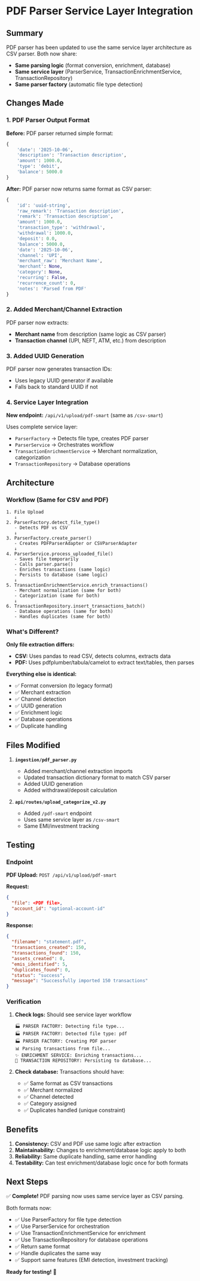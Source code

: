 # PDF Parser Service Layer Integration

## Summary

PDF parser has been updated to use the same service layer architecture as CSV parser. Both now share:
- **Same parsing logic** (format conversion, enrichment, database)
- **Same service layer** (ParserService, TransactionEnrichmentService, TransactionRepository)
- **Same parser factory** (automatic file type detection)

## Changes Made

### 1. PDF Parser Output Format

**Before:** PDF parser returned simple format:
```python
{
    'date': '2025-10-06',
    'description': 'Transaction description',
    'amount': 1000.0,
    'type': 'debit',
    'balance': 5000.0
}
```

**After:** PDF parser now returns same format as CSV parser:
```python
{
    'id': 'uuid-string',
    'raw_remark': 'Transaction description',
    'remark': 'Transaction description',
    'amount': 1000.0,
    'transaction_type': 'withdrawal',
    'withdrawal': 1000.0,
    'deposit': 0.0,
    'balance': 5000.0,
    'date': '2025-10-06',
    'channel': 'UPI',
    'merchant_raw': 'Merchant Name',
    'merchant': None,
    'category': None,
    'recurring': False,
    'recurrence_count': 0,
    'notes': 'Parsed from PDF'
}
```

### 2. Added Merchant/Channel Extraction

PDF parser now extracts:
- **Merchant name** from description (same logic as CSV parser)
- **Transaction channel** (UPI, NEFT, ATM, etc.) from description

### 3. Added UUID Generation

PDF parser now generates transaction IDs:
- Uses legacy UUID generator if available
- Falls back to standard UUID if not

### 4. Service Layer Integration

**New endpoint:** `/api/v1/upload/pdf-smart` (same as `/csv-smart`)

Uses complete service layer:
- `ParserFactory` → Detects file type, creates PDF parser
- `ParserService` → Orchestrates workflow
- `TransactionEnrichmentService` → Merchant normalization, categorization
- `TransactionRepository` → Database operations

## Architecture

### Workflow (Same for CSV and PDF)

```
1. File Upload
   ↓
2. ParserFactory.detect_file_type()
   - Detects PDF vs CSV
   ↓
3. ParserFactory.create_parser()
   - Creates PDFParserAdapter or CSVParserAdapter
   ↓
4. ParserService.process_uploaded_file()
   - Saves file temporarily
   - Calls parser.parse()
   - Enriches transactions (same logic)
   - Persists to database (same logic)
   ↓
5. TransactionEnrichmentService.enrich_transactions()
   - Merchant normalization (same for both)
   - Categorization (same for both)
   ↓
6. TransactionRepository.insert_transactions_batch()
   - Database operations (same for both)
   - Handles duplicates (same for both)
```

### What's Different?

**Only file extraction differs:**
- **CSV:** Uses pandas to read CSV, detects columns, extracts data
- **PDF:** Uses pdfplumber/tabula/camelot to extract text/tables, then parses

**Everything else is identical:**
- ✅ Format conversion (to legacy format)
- ✅ Merchant extraction
- ✅ Channel detection
- ✅ UUID generation
- ✅ Enrichment logic
- ✅ Database operations
- ✅ Duplicate handling

## Files Modified

1. **`ingestion/pdf_parser.py`**
   - Added merchant/channel extraction imports
   - Updated transaction dictionary format to match CSV parser
   - Added UUID generation
   - Added withdrawal/deposit calculation

2. **`api/routes/upload_categorize_v2.py`**
   - Added `/pdf-smart` endpoint
   - Uses same service layer as `/csv-smart`
   - Same EMI/investment tracking

## Testing

### Endpoint

**PDF Upload:** `POST /api/v1/upload/pdf-smart`

**Request:**
```json
{
  "file": <PDF file>,
  "account_id": "optional-account-id"
}
```

**Response:**
```json
{
  "filename": "statement.pdf",
  "transactions_created": 150,
  "transactions_found": 150,
  "assets_created": 0,
  "emis_identified": 5,
  "duplicates_found": 0,
  "status": "success",
  "message": "Successfully imported 150 transactions"
}
```

### Verification

1. **Check logs:** Should see service layer workflow
   ```
   🏭 PARSER FACTORY: Detecting file type...
   🏭 PARSER FACTORY: Detected file type: pdf
   🏭 PARSER FACTORY: Creating PDF parser
   📊 Parsing transactions from file...
   ✨ ENRICHMENT SERVICE: Enriching transactions...
   💾 TRANSACTION REPOSITORY: Persisting to database...
   ```

2. **Check database:** Transactions should have:
   - ✅ Same format as CSV transactions
   - ✅ Merchant normalized
   - ✅ Channel detected
   - ✅ Category assigned
   - ✅ Duplicates handled (unique constraint)

## Benefits

1. **Consistency:** CSV and PDF use same logic after extraction
2. **Maintainability:** Changes to enrichment/database logic apply to both
3. **Reliability:** Same duplicate handling, same error handling
4. **Testability:** Can test enrichment/database logic once for both formats

## Next Steps

✅ **Complete!** PDF parsing now uses same service layer as CSV parsing.

Both formats now:
- ✅ Use ParserFactory for file type detection
- ✅ Use ParserService for orchestration
- ✅ Use TransactionEnrichmentService for enrichment
- ✅ Use TransactionRepository for database operations
- ✅ Return same format
- ✅ Handle duplicates the same way
- ✅ Support same features (EMI detection, investment tracking)

**Ready for testing!** 🎉

